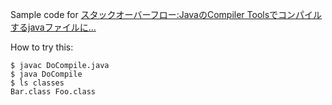 Sample code for [スタックオーバーフロー:JavaのCompiler Toolsでコンパイルするjavaファイルに...](http://ja.stackoverflow.com/q/22453/208)

How to try this:

    $ javac DoCompile.java
    $ java DoCompile
    $ ls classes
    Bar.class Foo.class
